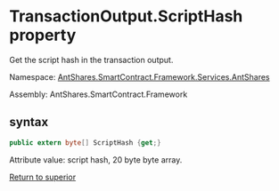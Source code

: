 # TransactionOutput.ScriptHash property

Get the script hash in the transaction output.

Namespace: [AntShares.SmartContract.Framework.Services.AntShares](../../AntShares.md)

Assembly: AntShares.SmartContract.Framework

## syntax

```c#
public extern byte[] ScriptHash {get;}
```

Attribute value: script hash, 20 byte byte array.



[Return to superior](../TransactionOutput.md)
